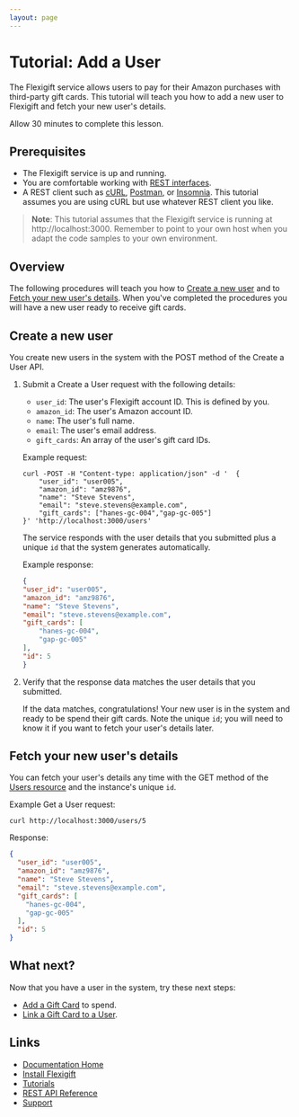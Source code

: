 ```yaml
---
layout: page
---
```


# Tutorial: Add a User

The Flexigift service allows users to pay for their Amazon purchases with third-party gift cards. 
This tutorial will teach you how to add a new user to Flexigift and fetch your new user's details.

Allow 30 minutes to complete this lesson.

## Prerequisites

* The Flexigift service is up and running.
* You are comfortable working with [REST interfaces](https://restfulapi.net).
* A REST client such as [cURL](https://curl.se), [Postman](https://www.postman.com), 
or [Insomnia](https://insomnia.rest). This tutorial assumes you are using cURL but use whatever REST 
client you like.

> **Note**: This tutorial assumes that the Flexigift service is running at http://localhost:3000. 
Remember to point to your own host when you adapt the code samples to your own environment.

## Overview

The following procedures will teach you how to [Create a new user](#create-a-new-user) and to 
[Fetch your new user's details](#fetch-your-new-users-details). When you've completed the procedures 
you will have a new user ready to receive gift cards.

## Create a new user

You create new users in the system with the POST method of the Create a User API.

1. Submit a Create a User request with the following details:

    * ```user_id```: The user's Flexigift account ID. This is defined by you.
    * ```amazon_id```: The user's Amazon account ID.
    * ```name```: The user's full name.
    * ```email```: The user's email address.
    * ```gift_cards```: An array of the user's gift card IDs.

    Example request:

    ```shell
    curl -POST -H "Content-type: application/json" -d '  {
        "user_id": "user005",
        "amazon_id": "amz9876",
        "name": "Steve Stevens",
        "email": "steve.stevens@example.com",
        "gift_cards": ["hanes-gc-004","gap-gc-005"]  
    }' 'http://localhost:3000/users'
    ```

    The service responds with the user details that you submitted plus a unique ```id``` that the system 
    generates automatically.

    Example response:

    ```json
    {
    "user_id": "user005",
    "amazon_id": "amz9876",
    "name": "Steve Stevens",
    "email": "steve.stevens@example.com",
    "gift_cards": [
        "hanes-gc-004",
        "gap-gc-005"
    ],
    "id": 5
    }
    ```

1. Verify that the response data matches the user details that you submitted.

    If the data matches, congratulations! Your new user is in the system and ready to be spend their 
    gift cards. Note the unique ```id```; you will need to know it if you want to fetch your user's 
    details later.

## Fetch your new user's details

You can fetch your user's details any time with the GET method of the [Users resource](../api/users/index.md) 
and the instance's unique ```id```.

Example Get a User request:

```shell
curl http://localhost:3000/users/5
```

Response:

```json
{
  "user_id": "user005",
  "amazon_id": "amz9876",
  "name": "Steve Stevens",
  "email": "steve.stevens@example.com",
  "gift_cards": [
    "hanes-gc-004",
    "gap-gc-005"
  ],
  "id": 5
}
```

## What next?

Now that you have a user in the system, try these next steps:

* [Add a Gift Card](add-a-gift-card.md) to spend.
* [Link a Gift Card to a User](link-card-to-user.md).

## Links

* [Documentation Home](../index.md)
* [Install Flexigift](../setup.md)
* [Tutorials](../tutorials/index.md)
* [REST API Reference](../api/index.md)
* [Support](mailto:support@example.com)